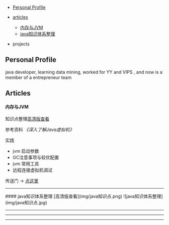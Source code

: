 * [Personal Profile](#personal-profile)
* [articles](#articles)
    * [内存与JVM](#内存与jvm)
	* [java知识体系整理](#java知识体系整理)
    
* projects

## Personal Profile
java developer, learning data mining, worked for YY and VIPS , and now is a member of a entrepreneur team



## Articles
#### 内存与JVM
知识点整理[高清版查看](img/内存与JVM.png)

参考资料
*《深入了解Java虚拟机》*

实践
* jvm 启动参数
* GC注意事项与较优配置
* jvm 常用工具
* 远程连接虚拟机调试

传送门 -> [点这里](file/java/ppt/jvm_p.html)


<hr/>
#### java知识体系整理
[高清版查看](img/java知识点.png)
![java知识体系整理](img/java知识点.jpg)




---
---
---


